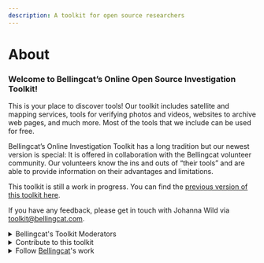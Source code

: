 ```yaml
---
description: A toolkit for open source researchers
---
```


# About

### Welcome to Bellingcat’s Online Open Source Investigation Toolkit!

This is your place to discover tools! Our toolkit includes satellite and mapping services, tools for verifying photos and videos, websites to archive web pages, and much more. Most of the tools that we include can be used for free.

Bellingcat’s Online Investigation Toolkit has a long tradition but our newest version is special: It is offered in collaboration with the Bellingcat volunteer community. Our volunteers know the ins and outs of “their tools” and are able to provide information on their advantages and limitations.

This toolkit is still a work in progress. You can find the [previous version of this toolkit here](https://bit.ly/bcattools).

If you have any feedback, please get in touch with Johanna Wild via [toolkit@bellingcat.com](mailto:toolkit@bellingcat.com).



<details>

<summary>Bellingcat's Toolkit Moderators</summary>

Our volunteer toolkit moderators support Bellingcat staff to maintain and further develop our toolkit. They include:

* A



* A







</details>

<details>

<summary>Contribute to this toolkit</summary>

You can contribute to Bellingcat's toolkit by submitting toolkit descriptions via this form. Not all submissions will be accepted, please review our guidelines and tips on how to write and submit a good toolkit description. Only descriptions that fulfil all requirements will be considered.

Bellingcat opens this form several times per year. If you want to be notified via e-mail as soon as it is opens the next time, please add your e-mail address here.



</details>

<details>

<summary>Follow <a href="https://www.bellingcat.com">Bellingcat</a>'s work</summary>



* [Bellingcat website](https://www.bellingcat.com/)

<!---->

* [Bellingcat newsletter](https://bellingcat.us14.list-manage.com/subscribe/post?u=c435f53a5568f7951404c8a38\&id=4be345b082)

<!---->

* [BlueSky](https://bsky.app/profile/bellingcat.com)

<!---->

* [Discord](https://discord.com/invite/bellingcat)

<!---->

* [Facebook](https://www.facebook.com/bellingcat)

<!---->

* [Github](https://github.com/bellingcat)

<!---->

* [Instagram](https://www.instagram.com/bellingcatofficial/)

<!---->

* [Mastodon](https://mstdn.social/@Bellingcat)

<!---->

* [Patreon](https://www.patreon.com/bellingcat)

<!---->

* [Reddit](https://www.reddit.com/r/bellingcat/)

<!---->

* [Soundcloud](https://soundcloud.com/bellingcat)

<!---->

* [Twitch](https://www.twitch.tv/bellingcat\_live)

<!---->

* [X](categories/social-media/youtube/youtube.md)

<!---->

* [Youtube](https://www.youtube.com/@bellingcatofficial/videos)

[Bellingcat](https://www.bellingcat.com/) is a non-profit and the ability to carry out our work is dependent on the kind support of individual donors. If you would like to support our work, you can so [here](https://www.bellingcat.com/donate/).

We also provide [workshops](https://www.bellingcat.com/workshops/) on open source investigative methods and tools. For those of you interested in becoming a Bellingcat volunteer, have a look at our [volunteer community page](https://sites.google.com/bellingcat.com/bellingcat-volunteer-community/home).

</details>



